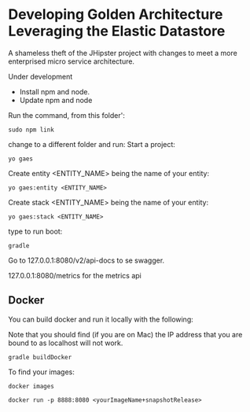 # Developing Golden Architecture Leveraging the Elastic Datastore

A shameless theft of the JHipster project with changes to meet a more enterprised micro service architecture.

Under development

* Install npm and node.
* Update npm and node

Run the command, from this folder':

    sudo npm link

change to a different folder and run:
Start a project:

    yo gaes

Create entity \<ENTITY_NAME> being the name of your entity:

    yo gaes:entity <ENTITY_NAME>

Create stack  \<ENTITY_NAME> being the name of your entity:

    yo gaes:stack <ENTITY_NAME>

type to run boot:

    gradle

Go to 127.0.0.1:8080/v2/api-docs to se swagger.

127.0.0.1:8080/metrics for the metrics api

## Docker
You can build docker and run it locally with the following:

Note that you should find (if you are on Mac) the IP address that you are bound to as localhost will not work.

    gradle buildDocker

To find your images:

    docker images 

    docker run -p 8888:8080 <yourImageName+snapshotRelease>

